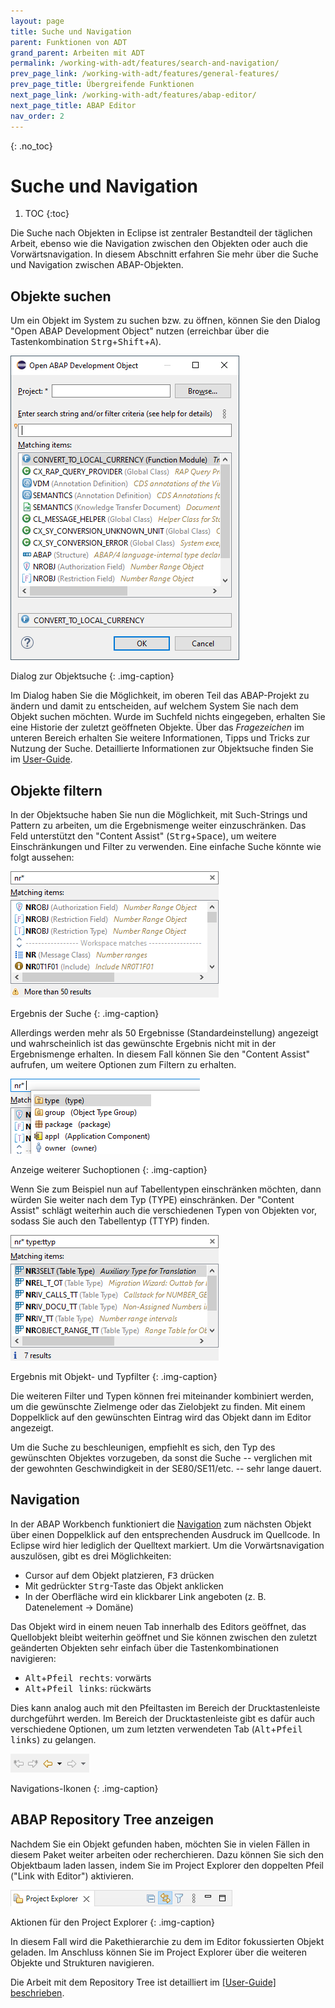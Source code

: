 ```yaml
---
layout: page
title: Suche und Navigation
parent: Funktionen von ADT
grand_parent: Arbeiten mit ADT
permalink: /working-with-adt/features/search-and-navigation/
prev_page_link: /working-with-adt/features/general-features/
prev_page_title: Übergreifende Funktionen
next_page_link: /working-with-adt/features/abap-editor/
next_page_title: ABAP Editor
nav_order: 2
---
```


{: .no_toc}
# Suche und Navigation

1. TOC
{:toc}

Die Suche nach Objekten in Eclipse ist zentraler Bestandteil der täglichen Arbeit, ebenso wie die Navigation zwischen den Objekten oder auch die Vorwärtsnavigation. In diesem Abschnitt erfahren Sie mehr über die Suche und Navigation zwischen ABAP-Objekten.

## Objekte suchen

Um ein Objekt im System zu suchen bzw. zu öffnen, können Sie den Dialog "Open ABAP Development Object" nutzen (erreichbar über die Tastenkombination <kbd>Strg</kbd>+<kbd>Shift</kbd>+<kbd>A</kbd>).

![Dialog zur Objektsuche](../img/image101.png)

Dialog zur Objektsuche
{: .img-caption}

Im Dialog haben Sie die Möglichkeit, im oberen Teil das ABAP-Projekt zu ändern und damit zu entscheiden, auf welchem System Sie nach dem Objekt suchen möchten. Wurde im Suchfeld nichts eingegeben, erhalten Sie eine Historie der zuletzt geöffneten Objekte. Über das *Fragezeichen* im unteren Bereich erhalten Sie weitere Informationen, Tipps und Tricks zur Nutzung der Suche. Detaillierte Informationen zur Objektsuche finden Sie im [User-Guide](https://help.sap.com/docs/ABAP_PLATFORM_NEW/c238d694b825421f940829321ffa326a/4ec7eed86e391014adc9fffe4e204223.html).

## Objekte filtern

In der Objektsuche haben Sie nun die Möglichkeit, mit Such-Strings und Pattern zu arbeiten, um die Ergebnismenge weiter einzuschränken. Das Feld unterstützt den "Content Assist" (<kbd>Strg</kbd>+<kbd>Space</kbd>), um weitere Einschränkungen und Filter zu verwenden. Eine einfache Suche könnte wie folgt aussehen:

![Ergebnis der Suche](../img/image63.png)

Ergebnis der Suche
{: .img-caption}

Allerdings werden mehr als 50 Ergebnisse (Standardeinstellung) angezeigt und wahrscheinlich ist das gewünschte Ergebnis nicht mit in der Ergebnismenge erhalten. In diesem Fall können Sie den "Content Assist" aufrufen, um weitere Optionen zum Filtern zu erhalten.

![Anzeige weiterer Suchoptionen](../img/image58.png)

Anzeige weiterer Suchoptionen
{: .img-caption}

Wenn Sie zum Beispiel nun auf Tabellentypen einschränken möchten, dann würden Sie weiter nach dem Typ (TYPE) einschränken. Der "Content Assist" schlägt weiterhin auch die verschiedenen Typen von Objekten vor, sodass Sie auch den Tabellentyp (TTYP) finden.

![Ergebnis mit Objekt- und Typfilter](../img/image65.png)

Ergebnis mit Objekt- und Typfilter
{: .img-caption}

Die weiteren Filter und Typen können frei miteinander kombiniert werden, um die gewünschte Zielmenge oder das Zielobjekt zu finden. Mit einem Doppelklick auf den gewünschten Eintrag wird das Objekt dann im Editor angezeigt.

Um die Suche zu beschleunigen, empfiehlt es sich, den Typ des gewünschten Objektes vorzugeben, da sonst die Suche -- verglichen mit der gewohnten Geschwindigkeit in der SE80/SE11/etc. -- sehr lange dauert.

## Navigation

In der ABAP Workbench funktioniert die [Navigation](https://help.sap.com/docs/ABAP_PLATFORM_NEW/c238d694b825421f940829321ffa326a/ec2da130ce43409fbb2f6a072f9ba07c.html) zum nächsten Objekt über einen Doppelklick auf den entsprechenden Ausdruck im Quellcode. In Eclipse wird hier lediglich der Quelltext markiert. Um die Vorwärtsnavigation auszulösen, gibt es drei Möglichkeiten:

- Cursor auf dem Objekt platzieren, <kbd>F3</kbd> drücken
- Mit gedrückter <kbd>Strg</kbd>-Taste das Objekt anklicken
- In der Oberfläche wird ein klickbarer Link angeboten (z. B. Datenelement → Domäne)

Das Objekt wird in einem neuen Tab innerhalb des Editors geöffnet, das Quellobjekt bleibt weiterhin geöffnet und Sie können zwischen den zuletzt geänderten Objekten sehr einfach über die Tastenkombinationen navigieren:

- <kbd>Alt</kbd>+<kbd>Pfeil rechts</kbd>: vorwärts
- <kbd>Alt</kbd>+<kbd>Pfeil links</kbd>: rückwärts

Dies kann analog auch mit den Pfeiltasten im Bereich der Drucktastenleiste durchgeführt werden. Im Bereich der Drucktastenleiste gibt es dafür auch verschiedene Optionen, um zum letzten verwendeten Tab (<kbd>Alt</kbd>+<kbd>Pfeil links</kbd>) zu gelangen.

![Navigations-Ikonen](../img/image64.png)

Navigations-Ikonen
{: .img-caption}

## ABAP Repository Tree anzeigen

Nachdem Sie ein Objekt gefunden haben, möchten Sie in vielen Fällen in diesem Paket weiter arbeiten oder recherchieren. Dazu können Sie sich den Objektbaum laden lassen, indem Sie im Project Explorer den doppelten Pfeil ("Link with Editor") aktivieren.

![Aktionen für den Project Explorer](../img/image88.png)

Aktionen für den Project Explorer
{: .img-caption}

In diesem Fall wird die Pakethierarchie zu dem im Editor fokussierten Objekt geladen. Im Anschluss können Sie im Project Explorer über die weiteren Objekte und Strukturen navigieren.

Die Arbeit mit dem Repository Tree ist detailliert im [[User-Guide] beschrieben](https://help.sap.com/docs/ABAP_PLATFORM_NEW/c238d694b825421f940829321ffa326a/f831fc6e18984a8a864da4c0591e996b.html).
